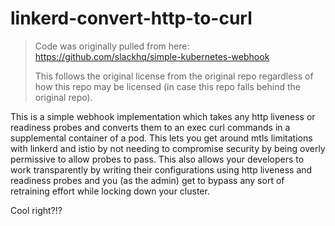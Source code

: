 # linkerd-convert-http-to-curl

> Code was originally pulled from here: https://github.com/slackhq/simple-kubernetes-webhook
> 
> This follows the original license from the original repo regardless of how this repo may be licensed (in case this repo falls behind the original repo).

This is a simple webhook implementation which takes any http liveness or readiness probes and converts them to an exec 
curl commands in a supplemental container of a pod.  This lets you get around mtls limitations with linkerd and istio by
not needing to compromise security by being overly permissive to allow probes to pass.  This also allows your
developers to work transparently by writing their configurations using http liveness and readiness probes and you (as the admin) 
get to bypass any sort of retraining effort while locking down your cluster.

Cool right?!?